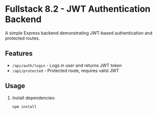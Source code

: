 # Fullstack 8.2 - JWT Authentication Backend

A simple Express backend demonstrating JWT-based authentication and protected routes.

## Features
- `/api/auth/login` - Logs in user and returns JWT token
- `/api/protected` - Protected route, requires valid JWT

## Usage
1. Install dependencies:
   ```bash
   npm install

